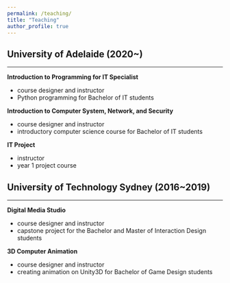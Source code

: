 ```yaml
---
permalink: /teaching/
title: "Teaching"
author_profile: true
---
```


## University of Adelaide (2020~)
---
**Introduction to Programming for IT Specialist**
 - course designer and instructor
 - Python programming for Bachelor of IT students

**Introduction to Computer System, Network, and Security**

 - course designer and instructor
 - introductory computer science course for Bachelor of IT students

**IT Project**
 - instructor
 - year 1 project course

## University of Technology Sydney (2016~2019)
---
**Digital Media Studio**
 - course designer and instructor
 - capstone project for the Bachelor and Master of Interaction Design students

**3D Computer Animation**
 - course designer and instructor
 - creating animation on Unity3D for Bachelor of Game Design students
